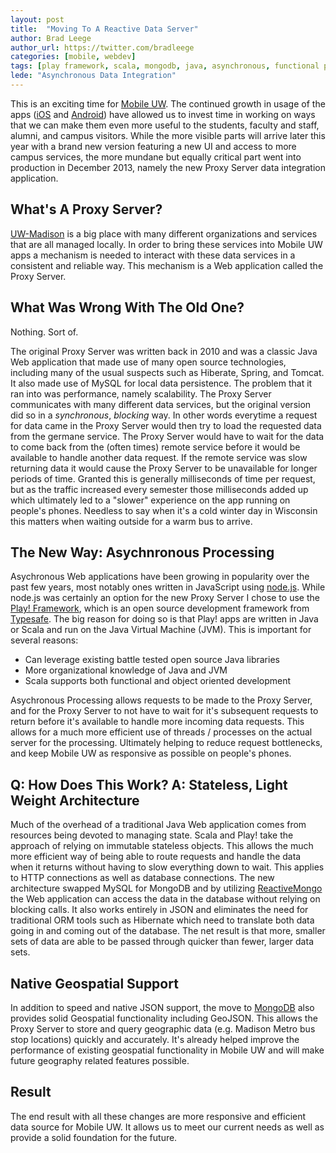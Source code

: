 ```yaml
---
layout: post
title:  "Moving To A Reactive Data Server"
author: Brad Leege
author_url: https://twitter.com/bradleege
categories: [mobile, webdev]
tags: [play framework, scala, mongodb, java, asynchronous, functional programming, stateless, geospatial, json, geojson, data, data integration, open source]
lede: "Asynchronous Data Integration"
---
```


This is an exciting time for [Mobile UW](http://mobile.wisc.edu/).  The continued growth in usage of the apps ([iOS](http://mobile.wisc.edu/itunes) and [Android](http://mobile.wisc.edu/android)) have allowed us to invest time in working on ways that we can make them even more useful to the students, faculty and staff, alumni, and campus visitors.  While the more visible parts will arrive later this year with a brand new version featuring a new UI and access to more campus services, the more mundane but equally critical part went into production in December 2013, namely the new Proxy Server data integration application.

## What's A Proxy Server?

[UW-Madison](http://www.wisc.edu/) is a big place with many different organizations and services that are all managed locally.  In order to bring these services into Mobile UW apps a mechanism is needed to interact with these data services in a consistent and reliable way.  This mechanism is a Web application called the Proxy Server.

## What Was Wrong With The Old One?

Nothing.  Sort of.

The original Proxy Server was written back in 2010 and was a classic Java Web application that made use of many open source technologies, including many of the usual suspects such as Hiberate, Spring, and Tomcat.  It also made use of MySQL for local data persistence.  The problem that it ran into was performance, namely scalability.  The Proxy Server communicates with many different data services, but the original version did so in a _synchronous_, _blocking_ way.  In other words everytime a request for data came in the Proxy Server would then try to load the requested data from the germane service.  The Proxy Server would have to wait for the data to come back from the (often times) remote service before it would be available to handle another data request.  If the remote service was slow returning data it would cause the Proxy Server to be unavailable for longer periods of time.  Granted this is generally milliseconds of time per request, but as the traffic increased every semester those milliseconds added up which ultimately led to a "slower" experience on the app running on people's phones.  Needless to say when it's a cold winter day in Wisconsin this matters when waiting outside for a warm bus to arrive.

## The New Way: Asychnronous Processing

Asychronous Web applications have been growing in popularity over the past few years, most notably ones written in JavaScript using [node.js](http://nodejs.org).  While node.js was certainly an option for the new Proxy Server I chose to use the [Play! Framework](http://www.playframework.com/), which is an open source development framework from [Typesafe](http://www.typesafe.com/).  The big reason for doing so is that Play! apps are written in Java or Scala and run on the Java Virtual Machine (JVM).  This is important for several reasons:

* Can leverage existing battle tested open source Java libraries
* More organizational knowledge of Java and JVM
* Scala supports both functional and object oriented development

Asychronous Processing allows requests to be made to the Proxy Server, and for the Proxy Server to not have to wait for it's subsequent requests to return before it's available to handle more incoming data requests.  This allows for a much more efficient use of threads / processes on the actual server for the processing.  Ultimately helping to reduce request bottlenecks, and keep Mobile UW as responsive as possible on people's phones.

## Q: How Does This Work? A: Stateless, Light Weight Architecture

Much of the overhead of a traditional Java Web application comes from resources being devoted to managing state.  Scala and Play! take the approach of relying on immutable stateless objects.  This allows the much more efficient way of being able to route requests and handle the data when it returns without having to slow everything down to wait.  This applies to HTTP connections as well as database connections.  The new architecture swapped MySQL for MongoDB and by utilizing [ReactiveMongo](http://reactivemongo.org) the Web application can access the data in the database without relying on blocking calls.  It also works entirely in JSON and eliminates the need for traditional ORM tools such as Hibernate which need to translate both data going in and coming out of the database.  The net result is that more, smaller sets of data are able to be passed through quicker than fewer, larger data sets.

## Native Geospatial Support

In addition to speed and native JSON support, the move to [MongoDB](http://www.mongodb.org/) also provides solid Geospatial functionality including GeoJSON.  This allows the Proxy Server to store and query geographic data (e.g. Madison Metro bus stop locations) quickly and accurately.  It's already helped improve the performance of existing geospatial functionality in Mobile UW and will make future geography related features possible.

## Result

The end result with all these changes are more responsive and efficient data source for Mobile UW.  It allows us to meet our current needs as well as provide a solid foundation for the future.



